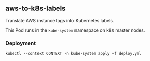 ## aws-to-k8s-labels

Translate AWS instance tags into Kubernetes labels.

This Pod runs in the `kube-system` namespace on k8s master nodes.

### Deployment

```
kubectl --context CONTEXT -n kube-system apply -f deploy.yml
```
